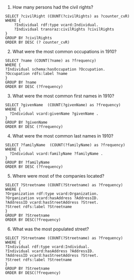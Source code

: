 1. How many persons had the civil rights?

```
SELECT ?civilRight (COUNT(?civilRights) as ?counter_cvR)
WHERE {
	?Individual rdf:type vcard:Individual.
	?Individual transraz:civilRights ?civilRights
}
GROUP BY ?civilRights
ORDER BY DESC (? counter_cvR)
```

2. What were the most common occupations in 1910?
```
SELECT ?name (COUNT(?name) as ?frequency)
WHERE {
?Individual schema:hasOccupation ?Occupation.
?Occupation rdfs:label ?name
}
GROUP BY ?name
ORDER BY DESC (?frequency)
```
3. What were the most common first names in 1910?
```
SELECT ?givenName  (COUNT(?givenName) as ?frequency)
WHERE {
  ?Individual vcard:givenName ?givenName .
}
GROUP BY ?givenName
ORDER BY DESC (?frequency)
```
4. What were the most common last names in 1910?
```
SELECT ?familyName  (COUNT(?familyName) as ?frequency)
WHERE {
  ?Individual vcard:familyName ?familyName .
}
GROUP BY ?familyName
ORDER BY DESC (?frequency)
```
5. Where were most of the companies located?
```
SELECT ?Streetname (COUNT(?Streetname) as ?frequency)
WHERE {
?Organization rdf:type vcard:Organization.
?Organization vcard:hasAddress ?AddressID.
?AddressID vcard:hasStreetAddress ?Street.
?Street rdfs:label ?Streetname 
}
GROUP BY ?Streetname
ORDER BY DESC(?frequency)
```
6. What was the most populated street? 
```
SELECT ?Streetname (COUNT(?Streetname) as ?frequency)
WHERE {
?Individual rdf:type vcard:Individual.
?Individual vcard:hasAddress ?AddressID.
?AddressID vcard:hasStreetAddress ?Street.
?Street rdfs:label ?Streetname 
}
GROUP BY ?Streetname
ORDER BY DESC(?frequency)
```
